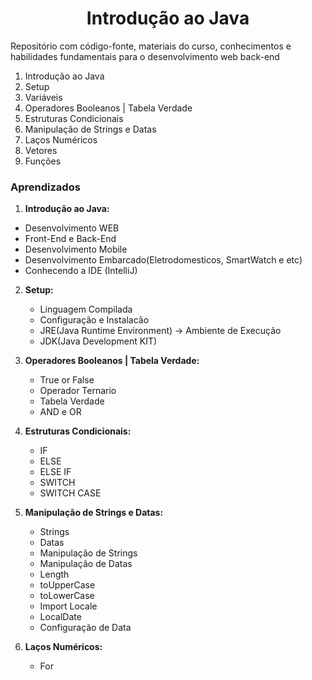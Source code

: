 <h1 align="center">Introdução ao Java</h1>

Repositório com código-fonte, materiais do curso, conhecimentos e habilidades fundamentais para o desenvolvimento web back-end

1. Introdução ao Java
2. Setup
3. Variáveis
4. Operadores Booleanos | Tabela Verdade
5. Estruturas Condicionais
6. Manipulação de Strings e Datas
7. Laços Numéricos
8. Vetores
9. Funções

### Aprendizados

1. **Introdução ao Java:**

- Desenvolvimento WEB
- Front-End e Back-End
- Desenvolvimento Mobile
- Desenvolvimento Embarcado(Eletrodomesticos, SmartWatch e etc)
- Conhecendo a IDE (IntelliJ)

2. **Setup:**

   - Linguagem Compilada
   - Configuração e Instalacão
   - JRE(Java Runtime Environment) -> Ambiente de Execução
   - JDK(Java Development KIT)

4. **Operadores Booleanos | Tabela Verdade:**

   - True or False
   - Operador Ternario
   - Tabela Verdade
   - AND e OR

5. **Estruturas Condicionais:**

   - IF
   - ELSE
   - ELSE IF
   - SWITCH
   - SWITCH CASE

6. **Manipulação de Strings e Datas:**

   - Strings
   - Datas
   - Manipulação de Strings
   - Manipulação de Datas
   - Length
   - toUpperCase
   - toLowerCase
   - Import Locale
   - LocalDate
   - Configuração de Data


7. **Laços Numéricos:**

   - For

